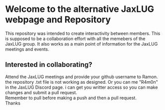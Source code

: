 # Welcome to the alternative JaxLUG webpage and Repository 

This repository was intended to create interactivity between members. This is supposed to be a collaboration effort with all the memebers of the JaxLUG group. 
It also works as a main point of information for the JaxLUG meetings and events. 

## Interested in collaborating? 
Attend the JaxLUG meetings and provide your github username to Ramon. the repository .txt file is not working as designed. 
Or you can me "R4m0n" in the JaxLUG Discord page.   i can get you writter access so you can make changes and submit a pull request.  
Remember to pull before making a push and then a pull request.  
Thanks 
